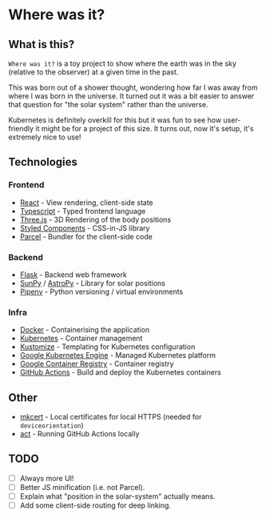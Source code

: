 # Where was it?

## What is this?

`Where was it?` is a toy project to show where the earth was in the sky (relative to the observer) at a given time in the past.

This was born out of a shower thought, wondering how far I was away from where I was born in the universe. It turned out it was a bit easier to answer that question for "the solar system" rather than the universe.

Kubernetes is definitely overkill for this but it was fun to see how user-friendly it might be for a project of this size. It turns out, now it's setup, it's extremely nice to use!

## Technologies

### Frontend

- [React](https://reactjs.org/) - View rendering, client-side state
- [Typescript](https://www.typescriptlang.org/) - Typed frontend language
- [Three.js](https://threejs.org/) - 3D Rendering of the body positions
- [Styled Components](https://styled-components.com/) - CSS-in-JS library
- [Parcel](https://parceljs.org/) - Bundler for the client-side code

### Backend

- [Flask](https://flask.palletsprojects.com/en/1.1.x/) - Backend web framework
- [SunPy](https://sunpy.org/) / [AstroPy](https://www.astropy.org/) - Library for solar positions
- [Pipenv](https://pipenv-fork.readthedocs.io/en/latest/) - Python versioning / virtual environments

### Infra

- [Docker](https://www.docker.com/) - Containerising the application
- [Kubernetes](https://kubernetes.io/) - Container management
- [Kustomize](https://github.com/kubernetes-sigs/kustomize) - Templating for Kubernetes configuration
- [Google Kubernetes Engine](https://cloud.google.com/kubernetes-engine) - Managed Kubernetes platform
- [Google Container Registry](https://cloud.google.com/container-registry) - Container registry
- [GitHub Actions](https://github.com/features/actions) - Build and deploy the Kubernetes containers

## Other

- [mkcert](https://mkcert.org/) - Local certificates for local HTTPS (needed for `deviceorientation`)
- [act](https://github.com/nektos/act) - Running GitHub Actions locally

## TODO
- [ ] Always more UI!
- [ ] Better JS minification (i.e. not Parcel).
- [ ] Explain what "position in the solar-system" actually means.
- [ ] Add some client-side routing for deep linking.
